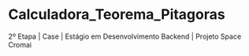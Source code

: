 # Calculadora_Teorema_Pitagoras
2º Etapa | Case | Estágio em Desenvolvimento Backend | Projeto Space Cromai 
